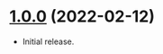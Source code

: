 <a name="1.0.0"></a>
# [1.0.0](https://github.com/faker-javascript/artist) (2022-02-12)
* Initial release.

